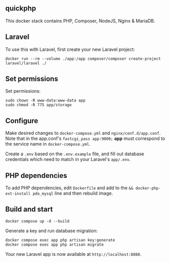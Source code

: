 ## quickphp

This docker stack contains PHP, Composer, NodeJS, Nginx & MariaDB.

## Laravel

To use this with Laravel, first create your new Laravel project:

`docker run --rm --volume ./app:/app composer/composer create-project laravel/laravel ./`

## Set permissions

Set permissions:

```
sudo chown -R www-data:www-data app
sudo chmod -R 775 app/storage
```

## Configure

Make desired changes to `docker-compose.yml` and `nginx/conf.d/app.conf`. Note that in the app.conf's `fastcgi_pass app:9000;` **app** must correspond to the service name in `docker-compose.yml`.

Create a `.env` based on the `.env.example` file, and fill out database credentials which need to match in your Laravel's `app/.env`.

## PHP dependencies

To add PHP dependencies, edit `Dockerfile` and add to the `&& docker-php-ext-install pdo_mysql` line and then rebuild image.

## Build and start

`docker compose up -d --build`

Generate a key and run database migration:

```
docker compose exec app php artisan key:generate
docker compose exec app php artisan migrate
```

Your new Laravel app is now available at `http://localhost:8080`.